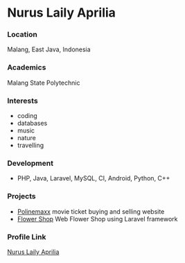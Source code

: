 # Nurus Laily Aprilia

### Location

Malang, East Java, Indonesia

### Academics

Malang State Polytechnic

### Interests

- coding
- databases
- music
- nature
- travelling

### Development

- PHP, Java, Laravel, MySQL, CI, Android, Python, C++

### Projects

- [Polinemaxx](https://github.com/nuruslaily/polinemaxx) movie ticket buying and selling website
- [Flower Shop](https://github.com/nuruslaily/flower-shop) Web Flower Shop using Laravel framework

### Profile Link

[Nurus Laily Aprilia](https://github.com/nuruslaily)